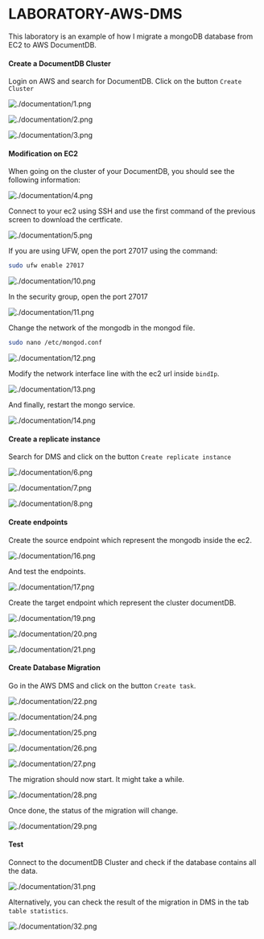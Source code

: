 # LABORATORY-AWS-DMS

This laboratory is an example of how I migrate a mongoDB database from EC2 to AWS DocumentDB.

#### Create a DocumentDB Cluster

Login on AWS and search for DocumentDB. Click on the button `Create Cluster`

![./documentation/1.png](./documentation/1.png)

![./documentation/2.png](./documentation/2.png)

![./documentation/3.png](./documentation/3.png)

#### Modification on EC2

When going on the cluster of your DocumentDB, you should see the following information:

![./documentation/4.png](./documentation/4.png)

Connect to your ec2 using SSH and use the first command of the previous screen to download the certficate.

![./documentation/5.png](./documentation/5.png)

If you are using UFW, open the port 27017 using the command:

```bash
sudo ufw enable 27017
```

![./documentation/10.png](./documentation/10.png)

In the security group, open the port 27017

![./documentation/11.png](./documentation/11.png)

Change the network of the mongodb in the mongod file.

```bash
sudo nano /etc/mongod.conf
```

![./documentation/12.png](./documentation/12.png)

Modify the network interface line with the ec2 url inside `bindIp`.

![./documentation/13.png](./documentation/13.png)

And finally, restart the mongo service.

![./documentation/14.png](./documentation/14.png)

#### Create a replicate instance

Search for DMS and click on the button `Create replicate instance`

![./documentation/6.png](./documentation/6.png)

![./documentation/7.png](./documentation/7.png)

![./documentation/8.png](./documentation/8.png)

#### Create endpoints

Create the source endpoint which represent the mongodb inside the ec2.

![./documentation/16.png](./documentation/16.png)

And test the endpoints.

![./documentation/17.png](./documentation/17.png)

Create the target endpoint which represent the cluster documentDB.

![./documentation/19.png](./documentation/19.png)

![./documentation/20.png](./documentation/20.png)

![./documentation/21.png](./documentation/21.png)

#### Create Database Migration

Go in the AWS DMS and click on the button `Create task`.

![./documentation/22.png](./documentation/22.png)

![./documentation/24.png](./documentation/24.png)

![./documentation/25.png](./documentation/25.png)

![./documentation/26.png](./documentation/26.png)

![./documentation/27.png](./documentation/27.png)

The migration should now start. It might take a while.

![./documentation/28.png](./documentation/28.png)

Once done, the status of the migration will change.

![./documentation/29.png](./documentation/29.png)

#### Test

Connect to the documentDB Cluster and check if the database contains all the data.

![./documentation/31.png](./documentation/31.png)

Alternatively, you can check the result of the migration in DMS in the tab `table statistics`.

![./documentation/32.png](./documentation/32.png)
